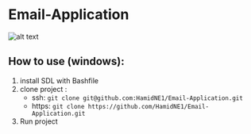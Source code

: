 # Email-Application


![alt text](https://raw.githubusercontent.com/HamidNE1/Email-Application/master/ClientApplication/Animation1/frame_40.png "Screen Shot")


## How to use (windows):

1. install SDL with Bashfile
2. clone project :
    - ssh:      `git clone git@github.com:HamidNE1/Email-Application.git`
    - https:    `git clone https://github.com/HamidNE1/Email-Application.git`
3. Run project